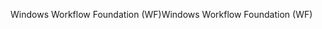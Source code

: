 <span data-ttu-id="2889d-101">Windows Workflow Foundation (WF)</span><span class="sxs-lookup"><span data-stu-id="2889d-101">Windows Workflow Foundation (WF)</span></span>